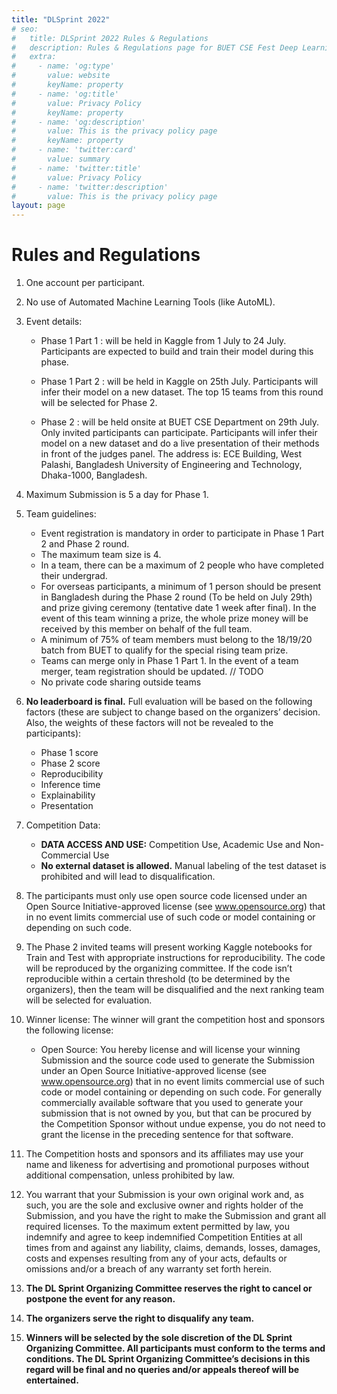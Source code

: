 ```yaml
---
title: "DLSprint 2022"
# seo:
#   title: DLSprint 2022 Rules & Regulations
#   description: Rules & Regulations page for BUET CSE Fest Deep Learning Sprint competition 2022.
#   extra:
#     - name: 'og:type'
#       value: website
#       keyName: property
#     - name: 'og:title'
#       value: Privacy Policy
#       keyName: property
#     - name: 'og:description'
#       value: This is the privacy policy page
#       keyName: property
#     - name: 'twitter:card'
#       value: summary
#     - name: 'twitter:title'
#       value: Privacy Policy
#     - name: 'twitter:description'
#       value: This is the privacy policy page
layout: page
---
```


# Rules and Regulations

1. One account per participant.
2. No use of Automated Machine Learning Tools (like AutoML).
3. Event details:
    - Phase 1 Part 1 : will be held in Kaggle from 1 July to 24 July. Participants are expected to build and train their model during this phase.

    - Phase 1 Part 2 : will be held in Kaggle on 25th July. Participants will infer their model on a new dataset. The top 15 teams from this round  will be selected for Phase 2.

    - Phase 2 : will be held onsite at BUET CSE Department on 29th July. Only invited participants can participate. Participants will infer their model on a new dataset and do a live presentation of their methods in front of the judges panel. The address is: ECE Building, West Palashi, Bangladesh University of Engineering and Technology, Dhaka-1000, Bangladesh.

4. Maximum Submission is 5 a day for Phase 1.
5. Team guidelines:
    - Event registration is mandatory in order to participate in Phase 1 Part 2 and Phase 2 round.
    - The maximum team size is 4.
    - In a team, there can be a maximum of 2 people who have completed their undergrad.
    - For overseas participants, a minimum of 1 person should be present in Bangladesh during the Phase 2 round  (To be held on July 29th) and prize giving ceremony (tentative date 1 week after final). In the event of this team winning a prize, the whole prize money will be received by this member on behalf of the full team.
    - A minimum of 75% of team members must belong to the 18/19/20 batch from BUET to qualify for the special rising team prize.
    - Teams can merge only in Phase 1 Part 1.  In the event of a team merger, team registration should be updated. // TODO
    - No private code sharing outside teams

6. **No leaderboard is final.** Full evaluation will be based on the following factors (these are subject to change based on the organizers’ decision. Also,  the weights of these factors will not be revealed to the participants):
    - Phase 1 score
    - Phase 2 score
    - Reproducibility
    - Inference time
    - Explainability
    - Presentation

7. Competition Data:
    - **DATA ACCESS AND USE:** Competition Use, Academic Use and  Non-Commercial Use
    - **No external dataset is allowed.** Manual labeling of the test dataset is prohibited and will lead to disqualification.

8. The participants must only use open source code licensed under an Open Source Initiative-approved license (see www.opensource.org) that in no event limits commercial use of such code or model containing or depending on such code.

9. The Phase 2 invited teams  will present working Kaggle notebooks for Train and Test  with appropriate instructions for reproducibility. The code will be reproduced by the organizing committee. If the code isn’t reproducible within a certain threshold (to be determined by the organizers), then the team will be disqualified and the next ranking team will be selected for evaluation.

10. Winner license: The winner will grant the competition host and sponsors the following license:
    - Open Source: You hereby license and will license your winning Submission and the source code used to generate the Submission under an Open Source Initiative-approved license (see www.opensource.org) that in no event limits commercial use of such code or model containing or depending on such code. For generally commercially available software that you used to generate your submission that is not owned by you, but that can be procured by the Competition Sponsor without undue expense, you do not need to grant the license in the preceding sentence for that software.

11. The  Competition hosts and sponsors and its affiliates may use your name and likeness for advertising and promotional purposes without additional compensation, unless prohibited by law.

12. You warrant that your Submission is your own original work and, as such, you are the sole and exclusive owner and rights holder of the Submission, and you have the right to make the Submission and grant all required licenses.  To the maximum extent permitted by law, you indemnify and agree to keep indemnified Competition Entities at all times from and against any liability, claims, demands, losses, damages, costs and expenses resulting from any of your acts, defaults or omissions and/or a breach of any warranty set forth herein.

13. **The DL Sprint Organizing Committee reserves the right to cancel or postpone the event for any reason.**

14. **The organizers serve the right to disqualify any team.**

15. **Winners will be selected by the sole discretion of the  DL Sprint Organizing Committee. All participants must conform to the terms and conditions. The DL Sprint Organizing Committee’s decisions in this regard will be final and no queries and/or appeals thereof will be entertained.**
